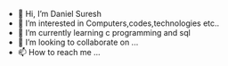 - 👋 Hi, I’m Daniel Suresh
- 👀 I’m interested in Computers,codes,technologies etc..
- 🌱 I’m currently learning c programming and sql
- 💞️ I’m looking to collaborate on ...
- 📫 How to reach me ...

<!---
psychodaniel/psychodaniel is a ✨ special ✨ repository because its `README.md` (this file) appears on your GitHub profile.
You can click the Preview link to take a look at your changes.
--->
